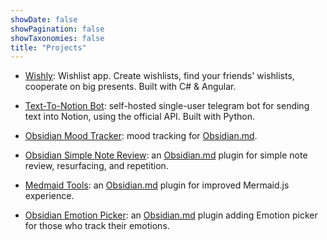 ```yaml
---
showDate: false
showPagination: false
showTaxonomies: false
title: "Projects"
---
```

- [Wishly](https://wishly.site): Wishlist app. Create wishlists, find your friends' wishlists, cooperate on big presents. Built with C# & Angular.

- [Text-To-Notion Bot](https://github.com/dartungar/text-to-notion-bot): self-hosted single-user telegram bot for sending text into Notion, using the official API. Built with Python.

- [Obsidian Mood Tracker](https://github.com/dartungar/obsidian-mood-tracker): mood tracking for [Obsidian.md](https://obsidian.md/).

- [Obsidian Simple Note Review](https://github.com/dartungar/obsidian-simple-note-review): an [Obsidian.md](https://obsidian.md/) plugin for simple note review, resurfacing, and repetition.

- [Medmaid Tools](https://github.com/dartungar/obsidian-mermaid): an [Obsidian.md](https://obsidian.md/) plugin for improved Mermaid.js experience.

- [Obsidian Emotion Picker](https://github.com/dartungar/obsidian-emotion-picker): an [Obsidian.md](https://obsidian.md/) plugin adding Emotion picker for those who track their emotions.